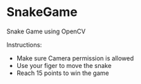 # SnakeGame
Snake Game using OpenCV

Instructions:
- Make sure Camera permission is allowed
- Use your figer to move the snake
- Reach 15 points to win the game
